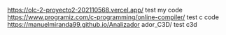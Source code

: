 https://olc-2-proyecto2-202110568.vercel.app/ test my code
https://www.programiz.com/c-programming/online-compiler/ test c code
https://manuelmiranda99.github.io/Analizador  ador_C3D/ test c3d
